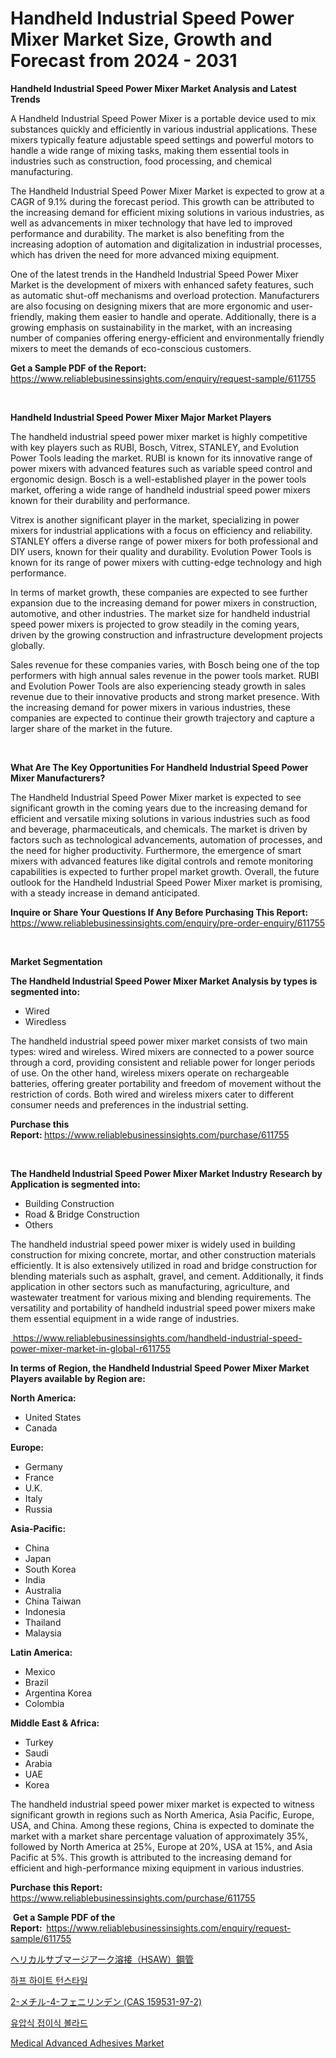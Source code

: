 <p><h1>Handheld Industrial Speed Power Mixer Market Size, Growth and Forecast from 2024 - 2031</h1></p><p><strong>Handheld Industrial Speed Power Mixer Market Analysis and Latest Trends</strong></p>
<p><p>A Handheld Industrial Speed Power Mixer is a portable device used to mix substances quickly and efficiently in various industrial applications. These mixers typically feature adjustable speed settings and powerful motors to handle a wide range of mixing tasks, making them essential tools in industries such as construction, food processing, and chemical manufacturing.</p><p>The Handheld Industrial Speed Power Mixer Market is expected to grow at a CAGR of 9.1% during the forecast period. This growth can be attributed to the increasing demand for efficient mixing solutions in various industries, as well as advancements in mixer technology that have led to improved performance and durability. The market is also benefiting from the increasing adoption of automation and digitalization in industrial processes, which has driven the need for more advanced mixing equipment.</p><p>One of the latest trends in the Handheld Industrial Speed Power Mixer Market is the development of mixers with enhanced safety features, such as automatic shut-off mechanisms and overload protection. Manufacturers are also focusing on designing mixers that are more ergonomic and user-friendly, making them easier to handle and operate. Additionally, there is a growing emphasis on sustainability in the market, with an increasing number of companies offering energy-efficient and environmentally friendly mixers to meet the demands of eco-conscious customers.</p></p>
<p><strong>Get a Sample PDF of the Report:&nbsp;</strong> <a href="https://www.reliablebusinessinsights.com/enquiry/request-sample/611755">https://www.reliablebusinessinsights.com/enquiry/request-sample/611755</a></p>
<p>&nbsp;</p>
<p><strong>Handheld Industrial Speed Power Mixer Major Market Players</strong></p>
<p><p>The handheld industrial speed power mixer market is highly competitive with key players such as RUBI, Bosch, Vitrex, STANLEY, and Evolution Power Tools leading the market. RUBI is known for its innovative range of power mixers with advanced features such as variable speed control and ergonomic design. Bosch is a well-established player in the power tools market, offering a wide range of handheld industrial speed power mixers known for their durability and performance.</p><p>Vitrex is another significant player in the market, specializing in power mixers for industrial applications with a focus on efficiency and reliability. STANLEY offers a diverse range of power mixers for both professional and DIY users, known for their quality and durability. Evolution Power Tools is known for its range of power mixers with cutting-edge technology and high performance.</p><p>In terms of market growth, these companies are expected to see further expansion due to the increasing demand for power mixers in construction, automotive, and other industries. The market size for handheld industrial speed power mixers is projected to grow steadily in the coming years, driven by the growing construction and infrastructure development projects globally.</p><p>Sales revenue for these companies varies, with Bosch being one of the top performers with high annual sales revenue in the power tools market. RUBI and Evolution Power Tools are also experiencing steady growth in sales revenue due to their innovative products and strong market presence. With the increasing demand for power mixers in various industries, these companies are expected to continue their growth trajectory and capture a larger share of the market in the future.</p></p>
<p>&nbsp;</p>
<p><strong>What Are The Key Opportunities For Handheld Industrial Speed Power Mixer Manufacturers?</strong></p>
<p><p>The Handheld Industrial Speed Power Mixer market is expected to see significant growth in the coming years due to the increasing demand for efficient and versatile mixing solutions in various industries such as food and beverage, pharmaceuticals, and chemicals. The market is driven by factors such as technological advancements, automation of processes, and the need for higher productivity. Furthermore, the emergence of smart mixers with advanced features like digital controls and remote monitoring capabilities is expected to further propel market growth. Overall, the future outlook for the Handheld Industrial Speed Power Mixer market is promising, with a steady increase in demand anticipated.</p></p>
<p><strong>Inquire or Share Your Questions If Any Before Purchasing This Report:</strong> <a href="https://www.reliablebusinessinsights.com/enquiry/pre-order-enquiry/611755">https://www.reliablebusinessinsights.com/enquiry/pre-order-enquiry/611755</a></p>
<p>&nbsp;</p>
<p><strong>Market Segmentation</strong></p>
<p><strong>The Handheld Industrial Speed Power Mixer Market Analysis by types is segmented into:</strong></p>
<p><ul><li>Wired</li><li>Wiredless</li></ul></p>
<p><p>The handheld industrial speed power mixer market consists of two main types: wired and wireless. Wired mixers are connected to a power source through a cord, providing consistent and reliable power for longer periods of use. On the other hand, wireless mixers operate on rechargeable batteries, offering greater portability and freedom of movement without the restriction of cords. Both wired and wireless mixers cater to different consumer needs and preferences in the industrial setting.</p></p>
<p><strong>Purchase this Report:&nbsp;</strong><a href="https://www.reliablebusinessinsights.com/purchase/611755">https://www.reliablebusinessinsights.com/purchase/611755</a></p>
<p>&nbsp;</p>
<p><strong>The Handheld Industrial Speed Power Mixer Market Industry Research by Application is segmented into:</strong></p>
<p><ul><li>Building Construction</li><li>Road & Bridge Construction</li><li>Others</li></ul></p>
<p><p>The handheld industrial speed power mixer is widely used in building construction for mixing concrete, mortar, and other construction materials efficiently. It is also extensively utilized in road and bridge construction for blending materials such as asphalt, gravel, and cement. Additionally, it finds application in other sectors such as manufacturing, agriculture, and wastewater treatment for various mixing and blending requirements. The versatility and portability of handheld industrial speed power mixers make them essential equipment in a wide range of industries.</p></p>
<p><a href="https://www.reliablebusinessinsights.com/handheld-industrial-speed-power-mixer-market-in-global-r611755">&nbsp;https://www.reliablebusinessinsights.com/handheld-industrial-speed-power-mixer-market-in-global-r611755</a></p>
<p><strong>In terms of Region, the Handheld Industrial Speed Power Mixer Market Players available by Region are:</strong></p>
<p>
    <p> <strong> North America: </strong>
        <ul>
            <li>United States</li>
            <li>Canada</li>
        </ul>
        </p> 
    <p> <strong> Europe: </strong>
        <ul>
            <li>Germany</li>
            <li>France</li>
            <li>U.K.</li>
            <li>Italy</li>
            <li>Russia</li>
        </ul>
        </p> 
    <p> <strong> Asia-Pacific: </strong>
        <ul>
            <li>China</li>
            <li>Japan</li>
            <li>South Korea</li>
            <li>India</li>
            <li>Australia</li>
            <li>China Taiwan</li>
            <li>Indonesia</li>
            <li>Thailand</li>
            <li>Malaysia</li>
        </ul>
        </p> 
    <p> <strong> Latin America: </strong>
        <ul>
            <li>Mexico</li>
            <li>Brazil</li>
            <li>Argentina Korea</li>
            <li>Colombia</li>
        </ul>
        </p> 
    <p> <strong> Middle East & Africa: </strong>
        <ul>
            <li>Turkey</li>
            <li>Saudi</li>
            <li>Arabia</li>
            <li>UAE</li>
            <li>Korea</li>
        </ul>
    </p>
    </p>
<p><p>The handheld industrial speed power mixer market is expected to witness significant growth in regions such as North America, Asia Pacific, Europe, USA, and China. Among these regions, China is expected to dominate the market with a market share percentage valuation of approximately 35%, followed by North America at 25%, Europe at 20%, USA at 15%, and Asia Pacific at 5%. This growth is attributed to the increasing demand for efficient and high-performance mixing equipment in various industries.</p></p>
<p><strong>Purchase this Report: </strong><a href="https://www.reliablebusinessinsights.com/purchase/611755">https://www.reliablebusinessinsights.com/purchase/611755</a></p>
<p>&nbsp;<strong>Get a Sample PDF of the Report:&nbsp;&nbsp;</strong><a href="https://www.reliablebusinessinsights.com/enquiry/request-sample/611755">https://www.reliablebusinessinsights.com/enquiry/request-sample/611755</a></p>
<p><strong></strong></p>
<p><p><a href="https://github.com/kegley4963/Market-Research-Report-List-1/blob/main/891072897628.md">ヘリカルサブマージアーク溶接（HSAW）鋼管</a></p><p><a href="https://github.com/rustymarie2024/Market-Research-Report-List-1/blob/main/727333389198.md">하프 하이트 턴스타일</a></p><p><a href="https://github.com/FrancoWeber2023/Market-Research-Report-List-1/blob/main/423962097629.md">2-メチル-4-フェニリンデン (CAS 159531-97-2)</a></p><p><a href="https://github.com/giancarlo642004/Market-Research-Report-List-1/blob/main/341172189197.md">유압식 접이식 볼라드</a></p><p><a href="https://github.com/AlysaLedner2023/Market-Research-Report-List-1/blob/main/medical-advanced-adhesives-market.md">Medical Advanced Adhesives Market</a></p></p>